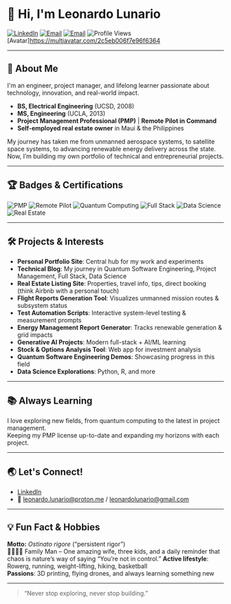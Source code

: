 # 👋 Hi, I'm Leonardo Lunario

[![LinkedIn](https://img.shields.io/badge/LinkedIn-blue?logo=linkedin&logoColor=white)](https://www.linkedin.com/in/leonardolunario)
[![Email](https://img.shields.io/badge/email-leonardo.lunario@proton.me-green?logo=gmail&logoColor=white)](mailto:leonardo.lunario@proton.me)
[![Email](https://img.shields.io/badge/email-leonardolunario@gmail.com-green?logo=gmail&logoColor=white)](mailto:leonardolunario@gmail.com)
![Profile Views](https://komarev.com/ghpvc/?username=lvlunario&color=blue)
[Avatar]https://multiavatar.com/2c5eb006f7e96f6364

---

## 🚀 About Me

I'm an engineer, project manager, and lifelong learner passionate about technology, innovation, and real-world impact.  
- **BS, Electrical Engineering** (UCSD, 2008)  
- **MS, Engineering** (UCLA, 2013)  
- **Project Management Professional (PMP)** | **Remote Pilot in Command**  
- **Self-employed real estate owner** in Maui & the Philippines  

My journey has taken me from unmanned aerospace systems, to satellite space systems, to advancing renewable energy delivery across the state. Now, I’m building my own portfolio of technical and entrepreneurial projects.

---

## 🏆 Badges & Certifications

![PMP](https://img.shields.io/badge/Certification-PMP-blue)
![Remote Pilot](https://img.shields.io/badge/Remote%20Pilot%20in%20Command-FCC-yellow)
![Quantum Computing](https://img.shields.io/badge/Learning-Quantum%20Software%20Engineering-purple)
![Full Stack](https://img.shields.io/badge/Full%20Stack-Developer-informational)
![Data Science](https://img.shields.io/badge/Data%20Science-Explorer-brightgreen)
![Real Estate](https://img.shields.io/badge/Real%20Estate-Owner-lightgrey)

---

## 🛠️ Projects & Interests

- **Personal Portfolio Site**: Central hub for my work and experiments
- **Technical Blog**: My journey in Quantum Software Engineering, Project Management, Full Stack, Data Science
- **Real Estate Listing Site**: Properties, travel info, tips, direct booking (think Airbnb with a personal touch)
- **Flight Reports Generation Tool**: Visualizes unmanned mission routes & subsystem status
- **Test Automation Scripts**: Interactive system-level testing & measurement prompts
- **Energy Management Report Generator**: Tracks renewable generation & grid impacts
- **Generative AI Projects**: Modern full-stack + AI/ML learning
- **Stock & Options Analysis Tool**: Web app for investment analysis
- **Quantum Software Engineering Demos**: Showcasing progress in this field
- **Data Science Explorations**: Python, R, and more

---

## 📚 Always Learning

I love exploring new fields, from quantum computing to the latest in project management.  
Keeping my PMP license up-to-date and expanding my horizons with each project.

---

## 🌏 Let's Connect!

- [LinkedIn](https://www.linkedin.com/in/leonardolunario)
- 📧 [leonardo.lunario@proton.me](mailto:leonardo.lunario@proton.me) / [leonardolunario@gmail.com](mailto:leonardolunario@gmail.com)

---

## 💡 Fun Fact & Hobbies

**Motto:** _Ostinato rigore_ (“persistent rigor”)  
👨‍👩‍👧‍👦 Family Man – One amazing wife, three kids, and a daily reminder that chaos is nature’s way of saying “You’re not in control.” 
**Active lifestyle**: Rowerg, running, weight-lifting, hiking, basketball  
**Passions**: 3D printing, flying drones, and always learning something new

---

> “Never stop exploring, never stop building.”
